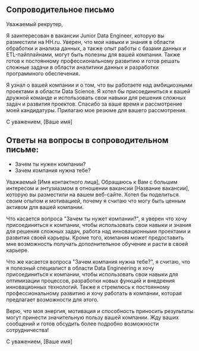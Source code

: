 ## Сопроводительное письмо

Уважаемый рекрутер,

Я заинтересован в вакансии Junior Data Engineer, которую вы разместили на HH.ru. Уверен, что мои навыки и знания в области обработки и анализа данных, а также опыт работы с базами данных и ETL-пайплайнами, могут быть полезны для вашей компании. Также готов к постоянному профессиональному развитию и готов решать сложные задачи в области аналитики данных и разработки программного обеспечения.

Я узнал о вашей компании и о том, что вы работаете над амбициозными проектами в области Data Science. Я хотел бы присоединиться к вашей дружной команде и использовать свои навыки для решения сложных задач и развития проектов.
Спасибо за ваше время и рассмотрение моей кандидатуры. Прилагаю мое резюме для вашего рассмотрения.

С уважением,
[Ваше имя]

## Ответы на вопросы в сопроводительном письме:
- Зачем ты нужен компании?
- Зачем компания нужна тебе?

Уважаемый [Имя контактного лица],
Обращаюсь к Вам с большим интересом и энтузиазмом в отношении вакансии [Название вакансии], которую вы разместили на вашем веб-сайте. Хотел бы поделиться своим опытом и мотивацией, почему я считаю что могу быть ценным активом для вашей компании.

Что касается вопроса "Зачем ты нужет компании?", я уверен что хочу присоединиться к компании, чтобы использовать свои навыки и знания для решения сложных задач, работа над инновационными проектами и развития своей карьеры. Кроме того, компания может предоставить мне возможность получать дополнительное обучение и расти в своей карьере.

Что же касается вопроса "Зачем компания нужна тебе?", я считаю, что я полезный специалист в области Data Engineering и хочу присоединиться к компании, чтобы использовать свои навыки для оптимизации процессов, разработки новых функций и внедрения инновационных технологий. Также я стремлюсь к постоянному профессиональному развитию и хочу работать в компании, которая предлагает возможности для этого.

Верю, что моя энергия, мотивация и способность приносить результаты могут принести значительную пользу вашей компании.
Жду ваших сообщений и готов обсудить более подробно возможности сотрудничества!

С уважением,
[Ваше имя]
